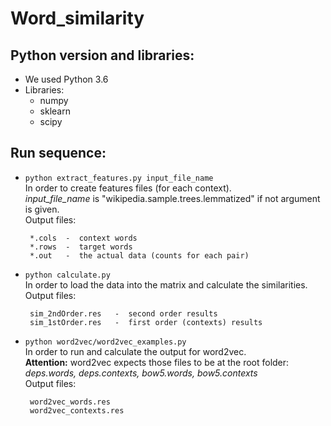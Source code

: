 # Word_similarity

## Python version and libraries:

 * We used Python 3.6
 * Libraries:
   * numpy
   * sklearn
   * scipy

## Run sequence:

 * `python extract_features.py input_file_name` <br/>
   In order to create features files (for each context). <br/>
   *input_file_name* is "wikipedia.sample.trees.lemmatized" if not argument is given.<br/>
   Output files:

        *.cols  -  context words
        *.rows  -  target words
        *.out   -  the actual data (counts for each pair)

 * `python calculate.py` <br/>
   In order to load the data into the matrix and calculate the similarities. <br/>
   Output files:

        sim_2ndOrder.res   -  second order results
        sim_1stOrder.res   -  first order (contexts) results

 * `python word2vec/word2vec_examples.py` <br/>
   In order to run and calculate the output for word2vec. <br/>
   **Attention:** word2vec expects those files to be at the root folder:
   *deps.words, deps.contexts, bow5.words, bow5.contexts* <br/>
   Output files:

        word2vec_words.res
        word2vec_contexts.res


